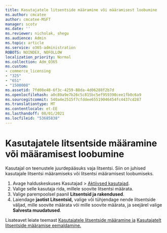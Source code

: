 ```yaml
---
title: Kasutajatele litsentside määramine või määramisest loobumine
ms.author: cmcatee
author: cmcatee-MSFT
manager: scotv
ms.date: ''
ms.reviewer: nicholak, shegu
ms.audience: Admin
ms.topic: article
ms.service: o365-administration
ROBOTS: NOINDEX, NOFOLLOW
localization_priority: Normal
ms.collection: Adm_O365
ms.custom:
- commerce_licensing
- "325"
- "651"
- "1500008"
ms.assetid: 7fd08e48-6f3c-4259-88da-4d06288f2b7d
ms.openlocfilehash: a0c89a9e7b26c5c815bc5ef959390cee1fb0c6a9
ms.sourcegitcommit: 540a4e2515f7cfddee65519046454fc4437cd287
ms.translationtype: MT
ms.contentlocale: et-EE
ms.lasthandoff: 08/01/2021
ms.locfileid: "53685838"
---
```

# <a name="assign-or-unassign-licenses-to-users"></a>Kasutajatele litsentside määramine või määramisest loobumine

Kasutajal on teenustele juurdepääsuks vaja litsentsi. Siin on juhised kasutajale litsentsi määramiseks või litsentsi määramisest loobumiseks.
  
1. Avage halduskeskuses Kasutajad  \> [Aktiivsed kasutajad](https://go.microsoft.com/fwlink/p/?linkid=834822).
2. Valige selle kasutaja rida, millele soovite litsentsi määrata.
3. Valige parempoolsel paanil **Litsentsid ja rakendused**.
4. Laiendage **jaotist Litsentsid,** valige või tühjendage nende litsentside väljad, mille soovite määrata või mille soovite määrata, ja seejärel valige **Salvesta muudatused**.

Lisateavet leiate teemast [Kasutajatele litsentside määramine ja](/microsoft-365/admin/manage/assign-licenses-to-users) [Kasutajatelt litsentside määramise eemaldamine.](/microsoft-365/admin/manage/remove-licenses-from-users)